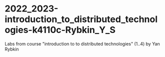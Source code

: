 # 2022_2023-introduction_to_distributed_technologies-k4110c-Rybkin_Y_S
Labs from course "introduction to to distributed technologies" (1..4) by Yan Rybkin

